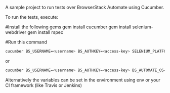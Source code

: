 A sample project to run tests over BrowserStack Automate using Cucumber.

To run the tests, execute:

#Install the following gems
gem install cucumber
gem install selenium-webdriver
gem install rspec

#Run this command
```bash
cucumber BS_USERNAME=<username> BS_AUTHKEY=<access-key> SELENIUM_PLATFORM=WINDOWS SELENIUM_BROWSER=chrome
```
or
```bash
cucumber BS_USERNAME=<username> BS_AUTHKEY=<access-key> BS_AUTOMATE_OS="OS X" BS_AUTOMATE_OS_VERSION="Mountain Lion" SELENIUM_BROWSER="chrome"
```
Alternatively the variables can be set in the environment using env or your CI framework (like Travis or Jenkins)

